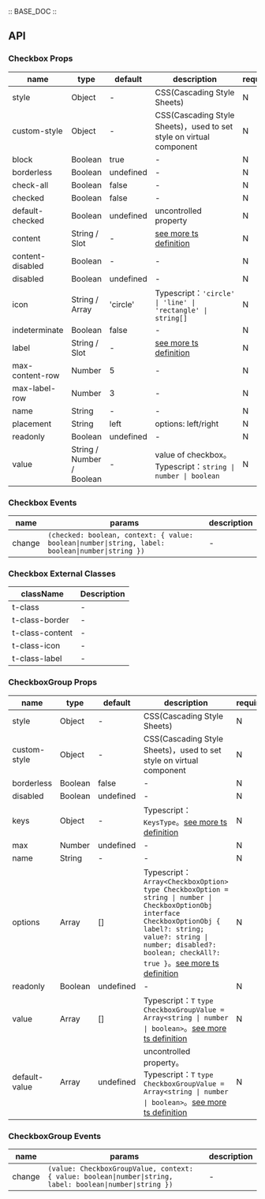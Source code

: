 :: BASE_DOC ::

## API

### Checkbox Props

name | type | default | description | required
-- | -- | -- | -- | --
style | Object | - | CSS(Cascading Style Sheets) | N
custom-style | Object | - | CSS(Cascading Style Sheets)，used to set style on virtual component | N
block | Boolean | true | \- | N
borderless | Boolean | undefined | \- | N
check-all | Boolean | false | \- | N
checked | Boolean | false | \- | N
default-checked | Boolean | undefined | uncontrolled property | N
content | String / Slot | - | [see more ts definition](https://github.com/Tencent/tdesign-miniprogram/blob/develop/packages/components/common/common.ts) | N
content-disabled | Boolean | - | \- | N
disabled | Boolean | undefined | \- | N
icon | String / Array | 'circle' | Typescript：`'circle' \| 'line' \| 'rectangle' \| string[]` | N
indeterminate | Boolean | false | \- | N
label | String / Slot | - | [see more ts definition](https://github.com/Tencent/tdesign-miniprogram/blob/develop/packages/components/common/common.ts) | N
max-content-row | Number | 5 | \- | N
max-label-row | Number | 3 | \- | N
name | String | - | \- | N
placement | String | left | options: left/right | N
readonly | Boolean | undefined | \- | N
value | String / Number / Boolean | - | value of checkbox。Typescript：`string \| number \| boolean` | N

### Checkbox Events

name | params | description
-- | -- | --
change | `(checked: boolean, context: { value: boolean\|number\|string, label: boolean\|number\|string })` | \-

### Checkbox External Classes

className | Description
-- | --
t-class | \-
t-class-border | \-
t-class-content | \-
t-class-icon | \-
t-class-label | \-


### CheckboxGroup Props

name | type | default | description | required
-- | -- | -- | -- | --
style | Object | - | CSS(Cascading Style Sheets) | N
custom-style | Object | - | CSS(Cascading Style Sheets)，used to set style on virtual component | N
borderless | Boolean | false | \- | N
disabled | Boolean | undefined | \- | N
keys | Object | - | Typescript：`KeysType`。[see more ts definition](https://github.com/Tencent/tdesign-miniprogram/blob/develop/packages/components/common/common.ts) | N
max | Number | undefined | \- | N
name | String | - | \- | N
options | Array | [] | Typescript：`Array<CheckboxOption>` `type CheckboxOption = string \| number \| CheckboxOptionObj` `interface CheckboxOptionObj { label?: string; value?: string \| number; disabled?: boolean; checkAll?: true }`。[see more ts definition](https://github.com/Tencent/tdesign-miniprogram/blob/develop/packages/components/checkbox-group/type.ts) | N
readonly | Boolean | undefined | \- | N
value | Array | [] | Typescript：`T` `type CheckboxGroupValue = Array<string \| number \| boolean>`。[see more ts definition](https://github.com/Tencent/tdesign-miniprogram/blob/develop/packages/components/checkbox-group/type.ts) | N
default-value | Array | undefined | uncontrolled property。Typescript：`T` `type CheckboxGroupValue = Array<string \| number \| boolean>`。[see more ts definition](https://github.com/Tencent/tdesign-miniprogram/blob/develop/packages/components/checkbox-group/type.ts) | N

### CheckboxGroup Events

name | params | description
-- | -- | --
change | `(value: CheckboxGroupValue, context: { value: boolean\|number\|string, label: boolean\|number\|string })` | \-
